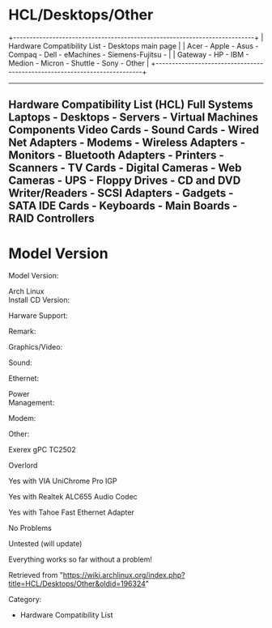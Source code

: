 HCL/Desktops/Other
==================

+--------------------------------------------------------------------------+
| Hardware Compatibility List - Desktops main page                         |
| Acer - Apple - Asus - Compaq - Dell - eMachines - Siemens-Fujitsu -      |
| Gateway - HP - IBM - Medion - Micron - Shuttle - Sony - Other            |
+--------------------------------------------------------------------------+

  

  ------------------------------------------------------------------------------------------------------------------------------------------------------------------------------------------------------------------------------------------------------------------------------------------------------------------------
  Hardware Compatibility List (HCL)
  Full Systems
  Laptops - Desktops - Servers - Virtual Machines
  Components
  Video Cards - Sound Cards - Wired Net Adapters - Modems - Wireless Adapters - Monitors - Bluetooth Adapters - Printers - Scanners - TV Cards - Digital Cameras - Web Cameras - UPS - Floppy Drives - CD and DVD Writer/Readers - SCSI Adapters - Gadgets - SATA IDE Cards - Keyboards - Main Boards - RAID Controllers
  ------------------------------------------------------------------------------------------------------------------------------------------------------------------------------------------------------------------------------------------------------------------------------------------------------------------------

Model Version
=============

  
  
  
  
  
  
  
  
  

Model Version:

Arch Linux  
Install CD Version:  

Harware Support:

Remark:

Graphics/Video:

Sound:

Ethernet:

Power  
Management:  

Modem:

Other:

Exerex gPC TC2502

Overlord

Yes with VIA UniChrome Pro IGP

Yes with Realtek ALC655 Audio Codec

Yes with Tahoe Fast Ethernet Adapter

No Problems

Untested (will update)

Everything works so far without a problem!

Retrieved from
"https://wiki.archlinux.org/index.php?title=HCL/Desktops/Other&oldid=196324"

Category:

-   Hardware Compatibility List
